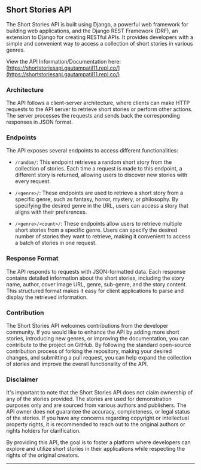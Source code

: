 
## Short Stories API

The Short Stories API is built using Django, a powerful web framework for building web applications, and the Django REST Framework (DRF), an extension to Django for creating RESTful APIs. It provides developers with a simple and convenient way to access a collection of short stories in various genres.

View the API Information/Documentation here: [https://shortstoriesapi.gautampatil11.repl.co/](https://shortstoriesapi.gautampatil11.repl.co/)

### Architecture

The API follows a client-server architecture, where clients can make HTTP requests to the API server to retrieve short stories or perform other actions. The server processes the requests and sends back the corresponding responses in JSON format.

### Endpoints

The API exposes several endpoints to access different functionalities:

-   `/random/`: This endpoint retrieves a random short story from the collection of stories. Each time a request is made to this endpoint, a different story is returned, allowing users to discover new stories with every request.
    
-   `/<genre>/`: These endpoints are used to retrieve a short story from a specific genre, such as fantasy, horror, mystery, or philosophy. By specifying the desired genre in the URL, users can access a story that aligns with their preferences.
    
-   `/<genre>/<count>/`: These endpoints allow users to retrieve multiple short stories from a specific genre. Users can specify the desired number of stories they want to retrieve, making it convenient to access a batch of stories in one request.
    

### Response Format

The API responds to requests with JSON-formatted data. Each response contains detailed information about the short stories, including the story name, author, cover image URL, genre, sub-genre, and the story content. This structured format makes it easy for client applications to parse and display the retrieved information.

### Contribution

The Short Stories API welcomes contributions from the developer community. If you would like to enhance the API by adding more short stories, introducing new genres, or improving the documentation, you can contribute to the project on GitHub. By following the standard open-source contribution process of forking the repository, making your desired changes, and submitting a pull request, you can help expand the collection of stories and improve the overall functionality of the API.

### Disclaimer

It's important to note that the Short Stories API does not claim ownership of any of the stories provided. The stories are used for demonstration purposes only and are sourced from various authors and publishers. The API owner does not guarantee the accuracy, completeness, or legal status of the stories. If you have any concerns regarding copyright or intellectual property rights, it is recommended to reach out to the original authors or rights holders for clarification.

By providing this API, the goal is to foster a platform where developers can explore and utilize short stories in their applications while respecting the rights of the original creators.

----------



